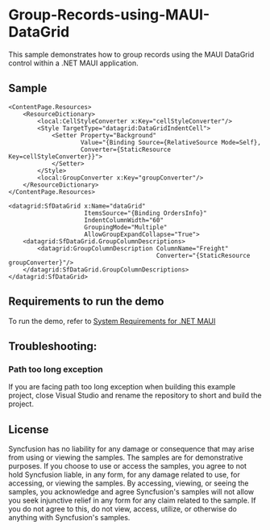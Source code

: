 # Group-Records-using-MAUI-DataGrid

This sample demonstrates how to group records using the MAUI DataGrid control within a .NET MAUI application.

## Sample

```xaml
<ContentPage.Resources>
    <ResourceDictionary>
        <local:CellStyleConverter x:Key="cellStyleConverter"/>
        <Style TargetType="datagrid:DataGridIndentCell">
            <Setter Property="Background"
                    Value="{Binding Source={RelativeSource Mode=Self},
                    Converter={StaticResource Key=cellStyleConverter}}">
            </Setter>
        </Style>
        <local:GroupConverter x:Key="groupConverter"/>
    </ResourceDictionary>
</ContentPage.Resources>

<datagrid:SfDataGrid x:Name="dataGrid"
                     ItemsSource="{Binding OrdersInfo}"
                     IndentColumnWidth="60"
                     GroupingMode="Multiple"
                     AllowGroupExpandCollapse="True">
    <datagrid:SfDataGrid.GroupColumnDescriptions>
        <datagrid:GroupColumnDescription ColumnName="Freight"
                                         Converter="{StaticResource groupConverter}"/>
    </datagrid:SfDataGrid.GroupColumnDescriptions>
</datagrid:SfDataGrid>
```

## Requirements to run the demo

To run the demo, refer to [System Requirements for .NET MAUI](https://help.syncfusion.com/maui/system-requirements)

## Troubleshooting:
### Path too long exception

If you are facing path too long exception when building this example project, close Visual Studio and rename the repository to short and build the project.

## License

Syncfusion has no liability for any damage or consequence that may arise from using or viewing the samples. The samples are for demonstrative purposes. If you choose to use or access the samples, you agree to not hold Syncfusion liable, in any form, for any damage related to use, for accessing, or viewing the samples. By accessing, viewing, or seeing the samples, you acknowledge and agree Syncfusion's samples will not allow you seek injunctive relief in any form for any claim related to the sample. If you do not agree to this, do not view, access, utilize, or otherwise do anything with Syncfusion's samples.
